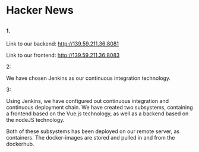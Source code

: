 # Hacker News
## 
#### 1.

Link to our backend:
http://139.59.211.36:8081

Link to our frontend:
http://139.59.211.36:8083



2: 

We have chosen Jenkins as our continuous integration technology.

3: 

Using Jenkins, we have configured out continuous integration and continuous deployment chain. 
We have created two subsystems, containing a frontend based on the Vue.js technology, as well as a backend based on the nodeJS technology.

Both of these subsystems has been deployed on our remote server, as containers. The docker-images are stored and pulled in and from the dockerhub.

